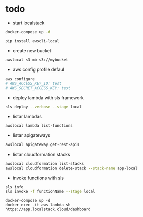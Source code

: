 # todo

- start localstack

```sh
docker-compose up -d
```

```sh
pip install awscli-local
```

- create new bucket

```sh
awslocal s3 mb s3://mybucket
```

- aws config profile defaul

```sh
aws configure
# AWS_ACCESS_KEY_ID: test
# AWS_SECRET_ACCESS_KEY: test

```

- deploy lambda with sls framework

```sh
sls deploy --verbose --stage local
```

- listar lambdas

```sh
awslocal lambda list-functions
```

- listar apigateways

```sh
awslocal apigateway get-rest-apis
```

- listar cloudformation stacks

```sh
awslocal cloudformation list-stacks
awslocal cloudformation delete-stack --stack-name app-local
```

- invoke functions with sls

```sh
sls info
sls invoke -f functionName --stage local
```

```
docker-compose up -d
docker exec -it aws-lambda sh
https://app.localstack.cloud/dashboard
```
